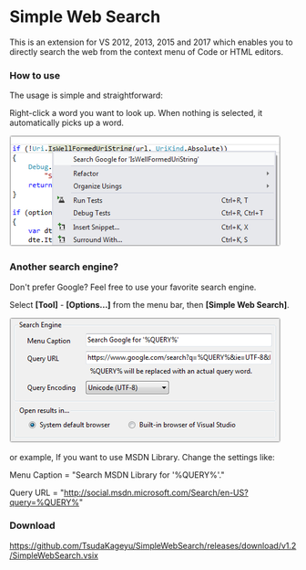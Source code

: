 Simple Web Search
=================

This is an extension for VS 2012, 2013, 2015 and 2017 which enables you to directly search the web from the context menu of Code or HTML editors. 

### How to use

The usage is simple and straightforward:

Right-click a word you want to look up. When nothing is selected, it automatically picks up a word.

![How to search](https://github.com/TsudaKageyu/SimpleWebSearch/blob/master/images/search.png?raw=true "How to search")

### Another search engine?

Don't prefer Google? Feel free to use your favorite search engine.

Select **[Tool]** - **[Options...]** from the menu bar, then **[Simple Web Search]**.

![Options](https://github.com/TsudaKageyu/SimpleWebSearch/blob/master/images/options.png?raw=true "Options")

or example, If you want to use MSDN Library. Change the settings like:

Menu Caption = "Search MSDN Library for '%QUERY%'."

Query URL = "http://social.msdn.microsoft.com/Search/en-US?query=%QUERY%&quot;

### Download

https://github.com/TsudaKageyu/SimpleWebSearch/releases/download/v1.2/SimpleWebSearch.vsix
